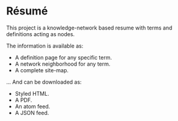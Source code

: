 # Résumé

This project is a knowledge-network based resume with terms and definitions acting as nodes.

The information is available as:

* A definition page for any specific term.
* A network neighborhood for any term.
* A complete site-map.

... And can be downloaded as:

* Styled HTML.
* A PDF.
* An atom feed.
* A JSON feed.
